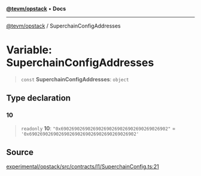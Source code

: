 [**@tevm/opstack**](../README.md) • **Docs**

***

[@tevm/opstack](../globals.md) / SuperchainConfigAddresses

# Variable: SuperchainConfigAddresses

> `const` **SuperchainConfigAddresses**: `object`

## Type declaration

### 10

> `readonly` **10**: `"0x6902690269026902690269026902690269026902"` = `'0x6902690269026902690269026902690269026902'`

## Source

[experimental/opstack/src/contracts/l1/SuperchainConfig.ts:21](https://github.com/evmts/tevm-monorepo/blob/main/experimental/opstack/src/contracts/l1/SuperchainConfig.ts#L21)
